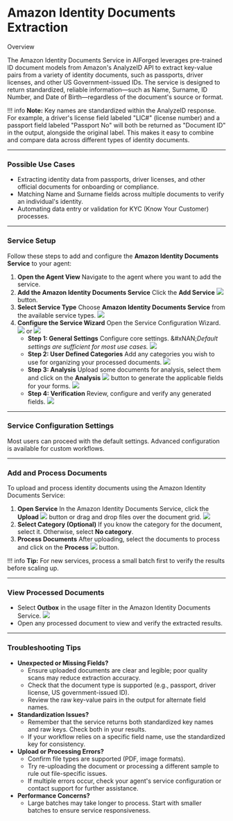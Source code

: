 # Amazon Identity Documents Extraction

Overview

The Amazon Identity Documents Service in AIForged leverages pre-trained ID document models from Amazon's AnalyzeID API to extract key-value pairs from a variety of identity documents, such as passports, driver licenses, and other US Government-issued IDs. The service is designed to return standardized, reliable information—such as Name, Surname, ID Number, and Date of Birth—regardless of the document's source or format.

!!! info
    **Note:** Key names are standardized within the AnalyzeID response. For example, a driver's license field labeled "LIC#" (license number) and a passport field labeled "Passport No" will both be returned as "Document ID" in the output, alongside the original label. This makes it easy to combine and compare data across different types of identity documents.

***

### Possible Use Cases

* Extracting identity data from passports, driver licenses, and other official documents for onboarding or compliance.
* Matching Name and Surname fields across multiple documents to verify an individual's identity.
* Automating data entry or validation for KYC (Know Your Customer) processes.

***

### Service Setup

Follow these steps to add and configure the **Amazon Identity Documents Service** to your agent:

1. **Open the Agent View**
   Navigate to the agent where you want to add the service.
2. **Add the Amazon Identity Documents Service**
   Click the **Add Service** ![](../../assets/image%20%2842%29.png) button.
3. **Select Service Type**
   Choose **Amazon Identity Documents Service** from the available service types.
   ![](../../assets/image%20%2843%29.png)
4. **Configure the Service Wizard**
   Open the Service Configuration Wizard.
   ![](../../assets/image%20%2844%29.png)
   or
   ![](../../assets/image%20%2845%29.png)
   * **Step 1: General Settings**
     Configure core settings.
     &#xNAN;_&#x44;efault settings are sufficient for most use cases._
     ![](../../assets/image%20%2846%29.png)
   * **Step 2: User Defined Categories**
     Add any categories you wish to use for organizing your processed documents.
     ![](../../assets/image%20%2847%29.png)
   * **Step 3: Analysis**
     Upload some documents for analysis, select them and click on the **Analysis** ![](../../assets/image%20%28125%29.png) button to generate the applicable fields for your forms.
     ![](../../assets/image%20%2848%29.png)
   * **Step 4: Verification**
     Review, configure and verify any generated fields.
     ![](../../assets/image%20%2849%29.png)

***

### Service Configuration Settings

Most users can proceed with the default settings. Advanced configuration is available for custom workflows.

***

### Add and Process Documents

To upload and process identity documents using the Amazon Identity Documents Service:

1. **Open Service**
   In the Amazon Identity Documents Service, click the **Upload** ![](../../assets/image%20%2837%29.png) button or drag and drop files over the document grid.
   ![](../../assets/image%20%2850%29.png)
2. **Select Category (Optional)**
   If you know the category for the document, select it. Otherwise, select **No category**.
3. **Process Documents**
   After uploading, select the documents to process and click on the **Process** ![](../../assets/image%20%2813%29%20%281%29%20%281%29.png) button.

!!! info
    **Tip:** For new services, process a small batch first to verify the results before scaling up.

***

### View Processed Documents

* Select **Outbox** in the usage filter in the Amazon Identity Documents Service.
  ![](../../assets/image%20%2851%29.png)
* Open any processed document to view and verify the extracted results.

***

### Troubleshooting Tips

* **Unexpected or Missing Fields?**
  * Ensure uploaded documents are clear and legible; poor quality scans may reduce extraction accuracy.
  * Check that the document type is supported (e.g., passport, driver license, US government-issued ID).
  * Review the raw key-value pairs in the output for alternate field names.
* **Standardization Issues?**
  * Remember that the service returns both standardized key names and raw keys. Check both in your results.
  * If your workflow relies on a specific field name, use the standardized key for consistency.
* **Upload or Processing Errors?**
  * Confirm file types are supported (PDF, image formats).
  * Try re-uploading the document or processing a different sample to rule out file-specific issues.
  * If multiple errors occur, check your agent's service configuration or contact support for further assistance.
* **Performance Concerns?**
  * Large batches may take longer to process. Start with smaller batches to ensure service responsiveness.




